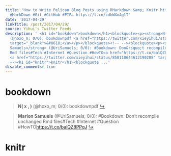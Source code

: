 ```yaml
---
title: 'How to Write Pelican Blog Posts using RMarkdown &amp; Knitr https://t.co/d23UDDUW8d
  #MarkDown #Git #GitHub #PIP… https://t.co/cdbWXoAglT'
date: '2017-04-29'
linkTitle: /post/2017/04/29/
source: Yihui's Twitter Feeds
description: ' <h1 id="bookdown">bookdown</h1><blockquote><p><strong>N( x , )</strong>
  (@hoxo_m; 0/0): bookdownpdf <a href="https://twitter.com/xieyihui/status/858329011788759041"
  target="_blank">&#8618;</a></p></blockquote><!-- --><blockquote><p><strong>Marlon
  Samuels</strong> (@UriSamuels; 0/0): #Bookdown: Don&rsquo;t recompile unchanged
  Rmd files#Tech #Internet #Question #HowTO<a href="https://t.co/balQZ8PPqJ" target="_blank">https://t.co/balQZ8PPqJ</a>
  <a href="https://twitter.com/xieyihui/status/858110644612190208" target="_blank">&#8618;</a></p></blockquote><!--
  --><h1 id="knitr">knitr</h1><blockquote ...'
disable_comments: true
---
```

 <h1 id="bookdown">bookdown</h1><blockquote><p><strong>N( x , )</strong> (@hoxo_m; 0/0): bookdownpdf <a href="https://twitter.com/xieyihui/status/858329011788759041" target="_blank">&#8618;</a></p></blockquote><!-- --><blockquote><p><strong>Marlon Samuels</strong> (@UriSamuels; 0/0): #Bookdown: Don&rsquo;t recompile unchanged Rmd files#Tech #Internet #Question #HowTO<a href="https://t.co/balQZ8PPqJ" target="_blank">https://t.co/balQZ8PPqJ</a> <a href="https://twitter.com/xieyihui/status/858110644612190208" target="_blank">&#8618;</a></p></blockquote><!-- --><h1 id="knitr">knitr</h1><blockquote ...